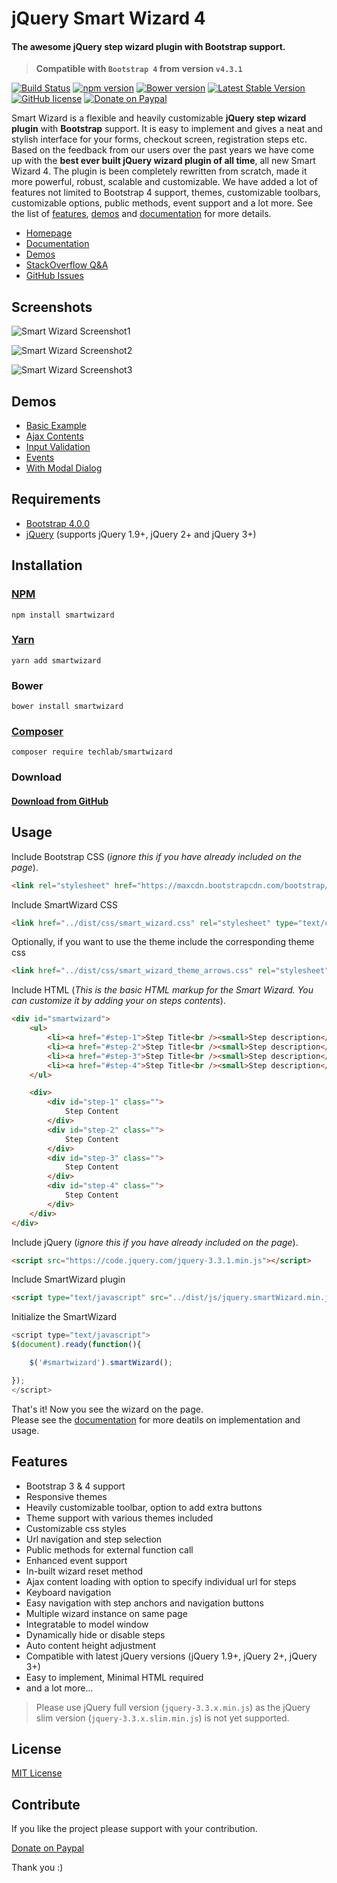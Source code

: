 # jQuery Smart Wizard 4
#### The awesome jQuery step wizard plugin with Bootstrap support.     

> **Compatible with `Bootstrap 4` from version `v4.3.1`**   

[![Build Status](https://travis-ci.org/techlab/SmartWizard.svg?branch=master)](https://travis-ci.org/techlab/SmartWizard)
[![npm version](https://badge.fury.io/js/smartwizard.svg)](https://badge.fury.io/js/smartwizard)
[![Bower version](https://badge.fury.io/bo/smartwizard.svg)](https://badge.fury.io/bo/smartwizard)
[![Latest Stable Version](https://poser.pugx.org/techlab/smartwizard/v/stable)](https://packagist.org/packages/techlab/smartwizard)
[![GitHub license](https://img.shields.io/badge/license-MIT-blue.svg)](https://raw.githubusercontent.com/techlab/SmartWizard/master/LICENSE)
[![Donate on Paypal](https://img.shields.io/badge/PayPal-dipuraj-blue.svg)](https://www.paypal.me/dipuraj)

Smart Wizard is a flexible and heavily customizable **jQuery step wizard plugin** with **Bootstrap** support. It is easy to implement and gives a neat and stylish interface for your forms, checkout screen, registration steps etc. Based on the feedback from our users over the past years we have come up with the **best ever built jQuery wizard plugin of all time**, all new Smart Wizard 4. The plugin is been completely rewritten from scratch, made it more powerful, robust, scalable and customizable. We have added a lot of features not limited to Bootstrap 4 support, themes, customizable toolbars, customizable options, public methods, event support and a lot more. See the list of [features](http://techlaboratory.net/smartwizard#features), [demos](http://techlaboratory.net/smartwizard/demo) and [documentation](http://techlaboratory.net/smartwizard/documentation) for more details.

+ [Homepage](http://techlaboratory.net/smartwizard)
+ [Documentation](http://techlaboratory.net/smartwizard/documentation)
+ [Demos](http://techlaboratory.net/smartwizard/demo)
+ [StackOverflow Q&A](http://stackoverflow.com/questions/tagged/smart-wizard)
+ [GitHub Issues](https://github.com/techlab/SmartWizard/issues)

Screenshots
-----
![Smart Wizard Screenshot1](http://techlaboratory.net/assets/media/products/SmartWizard43_1.png?v1)   

![Smart Wizard Screenshot2](http://techlaboratory.net/assets/media/products/SmartWizard43_2.png?v1)   

![Smart Wizard Screenshot3](http://techlaboratory.net/assets/media/products/SmartWizard43_3.png?v1)   

Demos
-----
  + [Basic Example](http://techlaboratory.net/smartwizard/demo/basic)
  + [Ajax Contents](http://techlaboratory.net/smartwizard/demo/ajax)
  + [Input Validation](http://techlaboratory.net/smartwizard/demo/validation)
  + [Events](http://techlaboratory.net/smartwizard/demo/events)
  + [With Modal Dialog](http://techlaboratory.net/smartwizard/demo/modal-dialog)

Requirements
-----
  + [Bootstrap 4.0.0](http://getbootstrap.com/getting-started/#download)
  + [jQuery](http://jquery.com/) (supports jQuery 1.9+, jQuery 2+ and jQuery 3+)

Installation
-----

### [NPM](https://www.npmjs.com/package/smartwizard)
    npm install smartwizard

### [Yarn](https://yarn.pm/smartwizard)
    yarn add smartwizard

### Bower
    bower install smartwizard

### [Composer](https://packagist.org/packages/techlab/smartwizard)
    composer require techlab/smartwizard

### Download
#### [Download from GitHub](https://github.com/techlab/SmartWizard/archive/master.zip)    

Usage
-----

Include Bootstrap CSS (*ignore this if you have already included on the page*).
```html
<link rel="stylesheet" href="https://maxcdn.bootstrapcdn.com/bootstrap/4.0.0/css/bootstrap.min.css" >
```
Include SmartWizard CSS
```html
<link href="../dist/css/smart_wizard.css" rel="stylesheet" type="text/css" />
```
Optionally, if you want to use the theme include the corresponding theme css
```html
<link href="../dist/css/smart_wizard_theme_arrows.css" rel="stylesheet" type="text/css" />
```
Include HTML (*This is the basic HTML markup for the Smart Wizard. You can customize it by adding your on steps contents*).
```html
<div id="smartwizard">
    <ul>
        <li><a href="#step-1">Step Title<br /><small>Step description</small></a></li>
        <li><a href="#step-2">Step Title<br /><small>Step description</small></a></li>
        <li><a href="#step-3">Step Title<br /><small>Step description</small></a></li>
        <li><a href="#step-4">Step Title<br /><small>Step description</small></a></li>
    </ul>

    <div>
        <div id="step-1" class="">
            Step Content
        </div>
        <div id="step-2" class="">
            Step Content
        </div>
        <div id="step-3" class="">
            Step Content
        </div>
        <div id="step-4" class="">
            Step Content
        </div>
    </div>
</div>
```
Include jQuery (*ignore this if you have already included on the page*).
```html
<script src="https://code.jquery.com/jquery-3.3.1.min.js"></script>
```
Include SmartWizard plugin
```html
<script type="text/javascript" src="../dist/js/jquery.smartWizard.min.js"></script>
```
Initialize the SmartWizard
```javascript
<script type="text/javascript">
$(document).ready(function(){

    $('#smartwizard').smartWizard();

});
</script>
```
That's it! Now you see the wizard on the page.  
Please see the [documentation](http://techlaboratory.net/smartwizard/documentation) for more deatils on implementation and usage.  

Features
-----
  + Bootstrap 3 & 4 support
  + Responsive themes
  + Heavily customizable toolbar, option to add extra buttons
  + Theme support with various themes included
  + Customizable css styles
  + Url navigation and step selection
  + Public methods for external function call
  + Enhanced event support
  + In-built wizard reset method
  + Ajax content loading with option to specify individual url for steps
  + Keyboard navigation
  + Easy navigation with step anchors and navigation buttons
  + Multiple wizard instance on same page
  + Integratable to model window  
  + Dynamically hide or disable steps
  + Auto content height adjustment
  + Compatible with latest jQuery versions (jQuery 1.9+, jQuery 2+, jQuery 3+)
  + Easy to implement, Minimal HTML required
  + and a lot more...  

> Please use jQuery full version (`jquery-3.3.x.min.js`) as the jQuery slim version (`jquery-3.3.x.slim.min.js`) is not yet supported.

License
----
[MIT License](https://github.com/techlab/SmartWizard/blob/master/LICENSE)

Contribute
----
If you like the project please support with your contribution.

[Donate on Paypal](https://www.paypal.me/dipuraj)

Thank you :)
